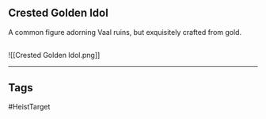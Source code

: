 ## Crested Golden Idol
A common figure adorning Vaal ruins, but exquisitely crafted from gold.
## 
![[Crested Golden Idol.png]]

---
## Tags
#HeistTarget